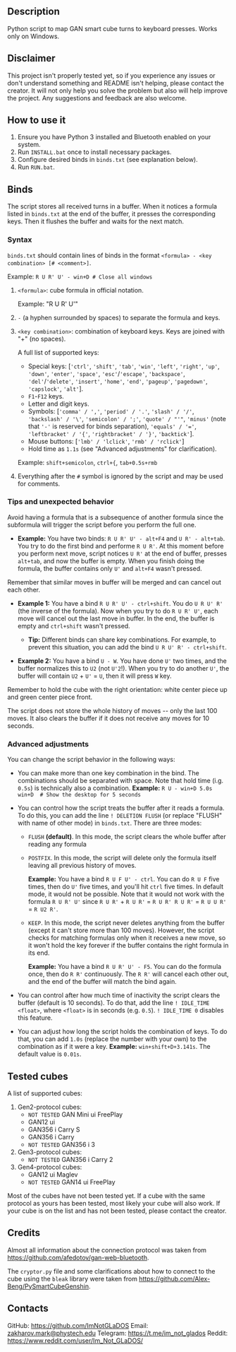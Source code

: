 ## Description
Python script to map GAN smart cube turns to keyboard presses. Works only on Windows.

## Disclaimer
This project isn't properly tested yet, so if you experience any issues or don't understand something and README isn't helping, please contact the creator. It will not only help you solve the problem but also will help improve the project. Any suggestions and feedback are also welcome.

## How to use it
1. Ensure you have Python 3 installed and Bluetooth enabled on your system.
2. Run `INSTALL.bat` once to install necessary packages.
3. Configure desired binds in `binds.txt` (see explanation below).
4. Run `RUN.bat`.

## Binds
The script stores all received turns in a buffer. When it notices a formula listed in `binds.txt` at the end of the buffer, it presses the corresponding keys. Then it flushes the buffer and waits for the next match.

### Syntax
`binds.txt` should contain lines of binds in the format `<formula> - <key combination> [# <comment>]`.

Example: `R U R' U' - win+D # Close all windows`
1. `<formula>`: cube formula in official notation.
  
    Example: "R U R' U'"
2. ` - ` (a hyphen surrounded by spaces) to separate the formula and keys.
3. `<key combination>`: combination of keyboard keys. Keys are joined with "+" (no spaces).
    
    A full list of supported keys: 
    - Special keys: [`'ctrl'`, `'shift'`, `'tab'`, `'win'`, `'left'`, `'right'`, `'up'`, `'down'`, `'enter'`, `'space'`, `'esc'`/`'escape'`, `'backspace'`, `'del'`/`'delete'`, `'insert'`, `'home'`, `'end'`, `'pageup'`, `'pagedown'`, `'capslock'`, `'alt'`].
    - `F1`-`F12` keys.
    - Letter and digit keys.
    - Symbols: [`'comma' / ','`, `'period' / '.'`, `'slash' / '/'`, `'backslash' / '\'`, `'semicolon' / ';'`, `'quote' / "'"`, `'minus'` (note that `'-'` is reserved for binds separation), `'equals' / '='`, `'leftbracket' / '{'`, `'rightbracket' / '}'`, `'backtick'`].
    - Mouse buttons: [`'lmb' / 'lclick'`, `'rmb' / 'rclick'`]
    - Hold time as `1.1s` (see "Advanced adjustments" for clarification).
  
    Example: `shift+semicolon`, `ctrl+{`, `tab+0.5s+rmb`
4. Everything after the `#` symbol is ignored by the script and may be used for comments.

### Tips and unexpected behavior
Avoid having a formula that is a subsequence of another formula since the subformula will trigger the script before you perform the full one.

- **Example:**
    You have two binds: `R U R' U' - alt+F4` and `U R' - alt+tab`. You try to do the first bind and performe `R U R'`. At this moment before you perform next move, script notices `U R'` at the end of buffer, presses `alt+tab`, and now the buffer is empty. When you finish doing the formula, the buffer contains only `U'` and `alt+F4` wasn't pressed.

Remember that similar moves in buffer will be merged and can cancel out each other.

- **Example 1:** You have a bind `R U R' U' - ctrl+shift`. You do `U R U' R'` (the inverse of the formula). Now when you try to do `R U R' U'`, each move will cancel out the last move in buffer. In the end, the buffer is empty and `ctrl+shift` wasn't pressed.

    - **Tip:** Different binds can share key combinations. For example, to prevent this situation, you can add the bind `U R U' R' - ctrl+shift`.

- **Example 2:** You have a bind `U - W`. You have done `U'` two times, and the buffer normalizes this to `U2` (not `U'2`!). When you try to do another `U'`, the buffer will contain `U2` + `U'` = `U`, then it will press `W` key.

Remember to hold the cube with the right orientation: white center piece up and green center piece front.

The script does not store the whole history of moves -- only the last 100 moves. It also clears the buffer if it does not receive any moves for 10 seconds.

### Advanced adjustments

You can change the script behavior in the following ways:
- You can make more than one key combination in the bind. The combinations should be separated with space. Note that hold time (i.g. `0.5s`) is technically also a combination. **Example:** `R U - win+D 5.0s win+D  # Show the desktop for 5 seconds`

- You can control how the script treats the buffer after it reads a formula. To do this, you can add the line `! DELETION FLUSH` (or replace "FLUSH" with name of other mode) in `binds.txt`. There are three modes:
    - `FLUSH` **(default)**. In this mode, the script clears the whole buffer after reading any formula
    - `POSTFIX`. In this mode, the script will delete only the formula itself leaving all previous history of moves.

        **Example:** You have a bind `R U F U' - ctrl`. You can do `R U F` five times, then do `U'` five times, and you'll hit `ctrl` five times. In default mode, it would not be possible. Note that it would not work with the formula `R U R' U'` since `R U R'` + `R U R'` = `R U R' R U R'` = `R U U R'` = `R U2 R'`.
    
    - `KEEP`. In this mode, the script never deletes anything from the buffer (except it can't store more than 100 moves). However, the script checks for matching formulas only when it receives a new move, so it won't hold the key forever if the buffer contains the right formula in its end.

        **Example:** You have a bind `R U R' U' - F5`. You can do the formula once, then do `R R'` continuously. The `R R'` will cancel each other out, and the end of the buffer will match the bind again.

- You can control after how much time of inactivity the script clears the buffer (default is 10 seconds). To do that, add the line `! IDLE_TIME <float>`, where `<float>` is in seconds (e.g. `0.5`). `! IDLE_TIME 0` disables this feature.

- You can adjust how long the script holds the combination of keys. To do that, you can add `1.0s` (replace the number with your own) to the combination as if it were a key. **Example:** `win+shift+D+3.141s`. The default value is `0.01s`.


## Tested cubes
A list of supported cubes:
1. Gen2-protocol cubes:
    - `NOT TESTED` GAN Mini ui FreePlay
    - GAN12 ui
    - GAN356 i Carry S
    - GAN356 i Carry
    - `NOT TESTED` GAN356 i 3
2. Gen3-protocol cubes:
    - `NOT TESTED` GAN356 i Carry 2
3. Gen4-protocol cubes:
    - GAN12 ui Maglev
    - `NOT TESTED` GAN14 ui FreePlay

Most of the cubes have not been tested yet. If a cube with the same protocol as yours has been tested, most likely your cube will also work. If your cube is on the list and has not been tested, please contact the creator.

## Credits
Almost all information about the connection protocol was taken from https://github.com/afedotov/gan-web-bluetooth.

The `cryptor.py` file and some clarifications about how to connect to the cube using the `bleak` library were taken from https://github.com/Alex-Beng/PySmartCubeGenshin.

## Contacts
GitHub: https://github.com/ImNotGLaDOS
Email: zakharov.mark@phystech.edu
Telegram: https://t.me/im_not_glados
Reddit: https://www.reddit.com/user/Im_Not_GLaDOS/
